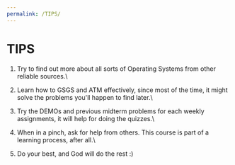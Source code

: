 ```yaml
---
permalink: /TIPS/
---
```


# TIPS
1. Try to find out more about all sorts of Operating Systems from other reliable sources.\

2. Learn how to GSGS and ATM effectively, since most of the time, it might solve the problems you'll happen to find later.\

3. Try the DEMOs and previous midterm problems for each weekly assignments, it will help for doing the quizzes.\

4. When in a pinch, ask for help from others. This course is part of a learning process, after all.\

5. Do your best, and God will do the rest :)
